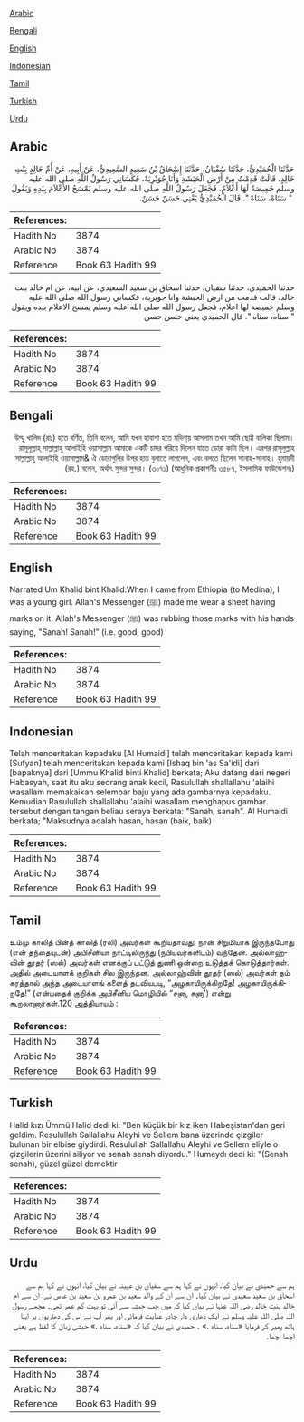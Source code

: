[Arabic](#arabic)

[Bengali](#bengali)

[English](#english)

[Indonesian](#indonesian)

[Tamil](#tamil)

[Turkish](#turkish)

[Urdu](#urdu)

## Arabic


<div dir="rtl" lang="ar" style={{fontSize:'larger',backgroundColor:'#f8f9fa',padding:20}}>
حَدَّثَنَا الْحُمَيْدِيُّ، حَدَّثَنَا سُفْيَانُ، حَدَّثَنَا إِسْحَاقُ بْنُ سَعِيدٍ السَّعِيدِيُّ، عَنْ أَبِيهِ، عَنْ أُمِّ خَالِدٍ بِنْتِ خَالِدٍ، قَالَتْ قَدِمْتُ مِنْ أَرْضِ الْحَبَشَةِ وَأَنَا جُوَيْرِيَةٌ، فَكَسَانِي رَسُولُ اللَّهِ صلى الله عليه وسلم خَمِيصَةً لَهَا أَعْلاَمٌ، فَجَعَلَ رَسُولُ اللَّهِ صلى الله عليه وسلم يَمْسَحُ الأَعْلاَمَ بِيَدِهِ وَيَقُولُ ‏ "‏ سَنَاهْ، سَنَاهْ ‏"‏‏.‏ قَالَ الْحُمَيْدِيُّ يَعْنِي حَسَنٌ حَسَنٌ‏.‏
</div>
<div style={{backgroundColor:'#f8f9fa',padding:20, marginBottom: 10}}><table> <thead> <tr> <th>References:</th> <th></th> </tr> </thead> <tbody><tr><td>Hadith No</td><td>3874</td></tr><tr><td>Arabic No</td><td>3874</td></tr><tr><td>Reference</td><td>Book 63 Hadith 99</td></tr></tbody></table></div>


<div dir="rtl" lang="ar" style={{fontSize:'larger',backgroundColor:'#f8f9fa',padding:20}}>
حدثنا الحميدي، حدثنا سفيان، حدثنا اسحاق بن سعيد السعيدي، عن ابيه، عن ام خالد بنت خالد، قالت قدمت من ارض الحبشة وانا جويرية، فكساني رسول الله صلى الله عليه وسلم خميصة لها اعلام، فجعل رسول الله صلى الله عليه وسلم يمسح الاعلام بيده ويقول " سناه، سناه ". قال الحميدي يعني حسن حسن
</div>
<div style={{backgroundColor:'#f8f9fa',padding:20, marginBottom: 10}}><table> <thead> <tr> <th>References:</th> <th></th> </tr> </thead> <tbody><tr><td>Hadith No</td><td>3874</td></tr><tr><td>Arabic No</td><td>3874</td></tr><tr><td>Reference</td><td>Book 63 Hadith 99</td></tr></tbody></table></div>

## Bengali


<div dir="rtl" lang="bn" style={{fontSize:'larger',backgroundColor:'#f8f9fa',padding:20}}>
উম্মু খালিদ (রাঃ) হতে বর্ণিত, তিনি বলেন, আমি যখন হাবাশা হতে মদিনা্য় আসলাম তখন আমি ছোট্ট বালিকা ছিলাম। রাসূলূল্লাহ্ সাল্লাল্লাহু আলাইহি ওয়াসাল্লাম আমাকে একটি চাদর পরিয়ে দিলেন যাতে ডোরা কাটা ছিল। এরপর রাসূলুল্লাহ সাল্লাল্লাহু আলাইহি ওয়াসাল্লাম& ঐ ডোরাগুলির উপর হাত বুলাতে লাগলেন, এবং বলতে ছিলেন সানাহ-সানাহ। হুমায়দী (রহ.) বলেন, অর্থাৎ সুন্দর সুন্দর। (৩০৭১) (আধুনিক প্রকাশনীঃ ৩৫৮৭, ইসলামিক ফাউন্ডেশনঃ)
</div>
<div style={{backgroundColor:'#f8f9fa',padding:20, marginBottom: 10}}><table> <thead> <tr> <th>References:</th> <th></th> </tr> </thead> <tbody><tr><td>Hadith No</td><td>3874</td></tr><tr><td>Arabic No</td><td>3874</td></tr><tr><td>Reference</td><td>Book 63 Hadith 99</td></tr></tbody></table></div>

## English


<div dir="ltr" lang="en" style={{fontSize:'larger',backgroundColor:'#f8f9fa',padding:20}}>
Narrated Um Khalid bint Khalid:When I came from Ethiopia (to Medina), I was a young girl. Allah's Messenger (ﷺ) made me wear a sheet having marks on it. Allah's Messenger (ﷺ) was rubbing those marks with his hands saying, "Sanah! Sanah!" (i.e. good, good)
</div>
<div style={{backgroundColor:'#f8f9fa',padding:20, marginBottom: 10}}><table> <thead> <tr> <th>References:</th> <th></th> </tr> </thead> <tbody><tr><td>Hadith No</td><td>3874</td></tr><tr><td>Arabic No</td><td>3874</td></tr><tr><td>Reference</td><td>Book 63 Hadith 99</td></tr></tbody></table></div>

## Indonesian


<div dir="ltr" lang="id" style={{fontSize:'larger',backgroundColor:'#f8f9fa',padding:20}}>
Telah menceritakan kepadaku [Al Humaidi] telah menceritakan kepada kami [Sufyan] telah menceritakan kepada kami [Ishaq bin 'as Sa'idi] dari [bapaknya] dari [Ummu Khalid binti Khalid] berkata; Aku datang dari negeri Habasyah, saat itu aku seorang anak kecil, Rasulullah shallallahu 'alaihi wasallam memakaikan selembar baju yang ada gambarnya kepadaku. Kemudian Rasulullah shallallahu 'alaihi wasallam menghapus gambar tersebut dengan tangan beliau seraya berkata: "Sanah, sanah". Al Humaidi berkata; "Maksudnya adalah hasan, hasan (baik, baik)
</div>
<div style={{backgroundColor:'#f8f9fa',padding:20, marginBottom: 10}}><table> <thead> <tr> <th>References:</th> <th></th> </tr> </thead> <tbody><tr><td>Hadith No</td><td>3874</td></tr><tr><td>Arabic No</td><td>3874</td></tr><tr><td>Reference</td><td>Book 63 Hadith 99</td></tr></tbody></table></div>

## Tamil


<div dir="ltr" lang="ta" style={{fontSize:'larger',backgroundColor:'#f8f9fa',padding:20}}>
உம்மு காலித் பின்த் காலித் (ரலி) அவர்கள் கூறியதாவது: நான் சிறுமியாக இருந்தபோது (என் தந்தையுடன்) அபிசீனியா நாட்டிலிருந்து (நபியவர்களிடம்) வந்தேன். அல்லாஹ்வின் தூதர் (ஸல்) அவர்கள் எனக்குப் பட்டுத் துணி ஒன்றை உடுத்தக் கொடுத்தார்கள். அதில் அடையாளக் குறிகள் சில இருந்தன. அல்லாஹ்வின் தூதர் (ஸல்) அவர்கள் தம் கரத்தால் அந்த அடையாளங் களைத் தடவியபடி, “அழகாயிருக்கிறதே! அழகாயிருக்கிறதே!” (என்பதைக் குறிக்க அபிசீனிய மொழியில் “சனா, சனா') என்று கூறலானார்கள்.120 அத்தியாயம் :
</div>
<div style={{backgroundColor:'#f8f9fa',padding:20, marginBottom: 10}}><table> <thead> <tr> <th>References:</th> <th></th> </tr> </thead> <tbody><tr><td>Hadith No</td><td>3874</td></tr><tr><td>Arabic No</td><td>3874</td></tr><tr><td>Reference</td><td>Book 63 Hadith 99</td></tr></tbody></table></div>

## Turkish


<div dir="ltr" lang="tr" style={{fontSize:'larger',backgroundColor:'#f8f9fa',padding:20}}>
Halid kızı Ümmü Halid dedi ki: "Ben küçük bir kız iken Habeşistan'dan geri geldim. Resulullah Sallallahu Aleyhi ve Sellem bana üzerinde çizgiler bulunan bir elbise giydirdi. Resulullah Sallallahu Aleyhi ve Sellem eliyle o çizgilerin üzerini siliyor ve senah senah diyordu." Humeydı dedi ki: "(Senah senah), güzel güzel demektir
</div>
<div style={{backgroundColor:'#f8f9fa',padding:20, marginBottom: 10}}><table> <thead> <tr> <th>References:</th> <th></th> </tr> </thead> <tbody><tr><td>Hadith No</td><td>3874</td></tr><tr><td>Arabic No</td><td>3874</td></tr><tr><td>Reference</td><td>Book 63 Hadith 99</td></tr></tbody></table></div>

## Urdu


<div dir="rtl" lang="ur" style={{fontSize:'larger',backgroundColor:'#f8f9fa',padding:20}}>
ہم سے حمیدی نے بیان کیا، انہوں نے کہا ہم سے سفیان بن عیینہ نے بیان کیا، انہوں نے کہا ہم سے اسحاق بن سعید سعیدی نے بیان کیا۔ ان سے ان کے والد سعید بن عمرو بن سعید بن عاص نے، ان سے ام خالد بنت خالد رضی اللہ عنہا نے بیان کیا کہ میں جب حبشہ سے آئی تو بہت کم عمر تھی۔ مجھے رسول اللہ صلی اللہ علیہ وسلم نے ایک دھاری دار چادر عنایت فرمائی اور پھر آپ نے اس کی دھاریوں پر اپنا ہاتھ پھیر کر فرمایا «سناه،‏‏‏‏‏‏‏‏ سناه‏ ‏‏.‏» ۔ حمیدی نے بیان کیا کہ «سناه،‏‏‏‏‏‏‏‏ سناه‏ ‏‏.‏» حبشی زبان کا لفظ ہے یعنی اچھا اچھا۔
</div>
<div style={{backgroundColor:'#f8f9fa',padding:20, marginBottom: 10}}><table> <thead> <tr> <th>References:</th> <th></th> </tr> </thead> <tbody><tr><td>Hadith No</td><td>3874</td></tr><tr><td>Arabic No</td><td>3874</td></tr><tr><td>Reference</td><td>Book 63 Hadith 99</td></tr></tbody></table></div>